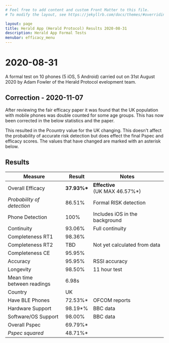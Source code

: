 ```yaml
---
# Feel free to add content and custom Front Matter to this file.
# To modify the layout, see https://jekyllrb.com/docs/themes/#overriding-theme-defaults

layout: page
title: Herald App (Herald Protocol) Results 2020-08-31
description: Herald App Formal Tests
menubar: efficacy_menu
---
```


# 2020-08-31

A formal test on 10 phones (5 iOS, 5 Android) carried out on 31st August 2020
by Adam Fowler of the Herald Protocol evelopment team.

## Correction - 2020-11-07

After reviewing the fair efficacy paper it was found that the UK population with
mobile phones was double counted for some age groups. This has now been corrected
in the below statistics and the paper.

This resulted in the Pcountry value for the UK changing. This doesn't affect
the probability of accurate risk detection but does effect the final
Pspec and efficacy scores. The values that have changed are marked with an
asterisk below.

## Results

|Measure|Result|Notes|
|---|---|---|
|Overall Efficacy|<b>37.93%*</b>|<b>Effective</b><br>(UK MAX 46.57%*)|
|<i>Probability of detection</i>|86.51%|Formal RISK detection|
|Phone Detection|100%|Includes iOS in the background|
|Continuity|93.06%|Full continuity|
|Completeness RT1|98.36%||
|Completeness RT2|TBD|Not yet calculated from data|
|Completeness CE|95.95%||
|Accuracy|95.95%|RSSI accuracy|
|Longevity|98.50%|11 hour test|
|Mean time<br>between readings|6.98s||
|Country|UK||
|Have BLE Phones|72.53%*|OFCOM reports|
|Hardware Support|98.19*%|BBC data|
|Software/OS Support|98.00%|BBC data|
|Overall Pspec|69.79%*||
|<i>Pspec squared</i>|48.71%*||